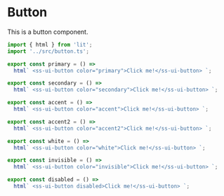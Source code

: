 # Button

This is a button component.

```js script
import { html } from 'lit';
import '../src/button.ts';
```

```js preview-story
export const primary = () =>
  html` <ss-ui-button color="primary">Click me!</ss-ui-button> `;
```

```js preview-story
export const secondary = () =>
  html` <ss-ui-button color="secondary">Click me!</ss-ui-button> `;
```

```js preview-story
export const accent = () =>
  html` <ss-ui-button color="accent">Click me!</ss-ui-button> `;
```

```js preview-story
export const accent2 = () =>
  html` <ss-ui-button color="accent2">Click me!</ss-ui-button> `;
```

```js preview-story
export const white = () =>
  html` <ss-ui-button color="white">Click me!</ss-ui-button> `;
```

```js preview-story
export const invisible = () =>
  html` <ss-ui-button color="invisible">Click me!</ss-ui-button> `;
```

```js preview-story
export const disabled = () =>
  html` <ss-ui-button disabled>Click me!</ss-ui-button> `;
```
